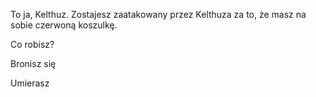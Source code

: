 To ja, Kelthuz. 
Zostajesz zaatakowany przez Kelthuza za to, że masz na sobie czerwoną koszulkę. 

Co robisz?

Bronisz się

Umierasz
